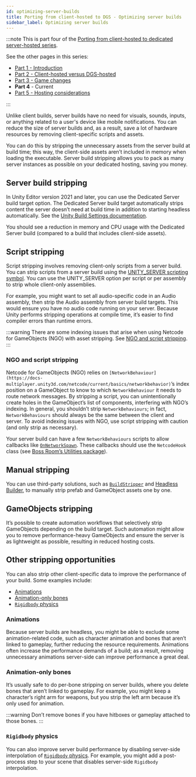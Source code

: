 ```yaml
---
id: optimizing-server-builds
title: Porting from client-hosted to DGS - Optimizing server builds
sidebar_label: Optimizing server builds
---
```

:::note
This is part four of the [Porting from client-hosted to dedicated server-hosted series](./porting-to-dedicated-server-hosted.md).

See the other pages in this series:

- [Part 1 - Introduction](./porting-to-dedicated-server-hosted.md)
- [Part 2 - Client-hosted versus DGS-hosted](./client-vs-dgs.md)
- [Part 3 - Game changes](./game-changes.md)
- **Part 4** - Current
- [Part 5 - Hosting considerations](./hosting-considerations.md)

:::

Unlike client builds, server builds have no need for visuals, sounds, inputs, or anything related to a user's device like mobile notifications. You can reduce the size of server builds and, as a result, save a lot of hardware resources by removing client-specific scripts and assets.

You can do this by stripping the unnecessary assets from the server build at build time; this way, the client-side assets aren’t included in memory when loading the executable. Server build stripping allows you to pack as many server instances as possible on your dedicated hosting, saving you money.

## Server build stripping

In Unity Editor version 2021 and later, you can use the Dedicated Server build target option. The Dedicated Server build target automatically strips content the server doesn’t need at build time in addition to starting headless automatically. See the [Unity Build Settings documentation](https://docs.unity3d.com/2019.1/Documentation/Manual/BuildSettings.html).

You should see a reduction in memory and CPU usage with the Dedicated Server build (compared to a build that includes client-side assets).

## Script stripping

Script stripping involves removing client-only scripts from a server build. You can strip scripts from a server build using the [UNITY_SERVER scripting symbol](https://docs.unity3d.com/Manual/PlatformDependentCompilation.html). You can use the UNITY_SERVER option per script or per assembly to strip whole client-only assemblies.

For example, you might want to set all audio-specific code in an Audio assembly, then strip the Audio assembly from server build targets. This would ensure you have no audio code running on your server. Because Unity performs stripping operations at compile time, it’s easier to find compiler errors than runtime errors.

:::warning
There are some indexing issues that arise when using Netcode for GameObjects (NGO) with asset stripping. See [NGO and script stripping](#ngo-and-script-stripping).
:::

### NGO and script stripping

Netcode for GameObjects (NGO) relies on `[NetworkBehaviour](https://docs-multiplayer.unity3d.com/netcode/current/basics/networkbehavior)`’s index position on a GameObject to know to which `NetworkBehaviour` it needs to route network messages. By stripping a script, you can unintentionally create holes in the GameObject’s list of components, interfering with NGO’s indexing. In general, you shouldn’t strip `NetworkBehaviours`; in fact, `NetworkBehaviours` should always be the same between the client and server. To avoid indexing issues with NGO, use script stripping with caution (and only strip as necessary).

Your server build can have a few `NetworkBehaviours` scripts to allow callbacks like [`OnNetworkSpawn`](https://docs-multiplayer.unity3d.com/netcode/current/api/Unity.Netcode.NetworkBehaviour/#onnetworkspawn). These callbacks should use the `NetcodeHook` class (see [Boss Room’s Utilities package](https://github.com/Unity-Technologies/com.unity.multiplayer.samples.coop/tree/main/Packages/com.unity.multiplayer.samples.coop/Utilities)).

## Manual stripping

You can use third-party solutions, such as [`BuildStripper`](https://github.com/JesusLuvsYooh/BuildStripper) and [Headless Builder](https://assetstore.unity.com/packages/tools/utilities/headless-builder-108317), to manually strip prefab and GameObject assets one by one.

## GameObjects stripping

It’s possible to create automation workflows that selectively strip GameObjects depending on the build target. Such automation might allow you to remove performance-heavy GameObjects and ensure the server is as lightweight as possible, resulting in reduced hosting costs.

## Other stripping opportunities

You can also strip other client-specific data to improve the performance of your build. Some examples include:

- [Animations](#animations)
- [Animation-only bones](#animation-only-bones)
- [`Rigidbody` physics](#rigidbody-physics)

### Animations

Because server builds are headless, you might be able to exclude some animation-related code, such as character animation and bones that aren’t linked to gameplay, further reducing the resource requirements. Animations often increase the performance demands of a build; as a result, removing unnecessary animations server-side can improve performance a great deal.

### Animation-only bones

It’s usually safe to do per-bone stripping on server builds, where you delete bones that aren’t linked to gameplay. For example, you might keep a character’s right arm for weapons, but you strip the left arm because it’s only used for animation.

:::warning
Don’t remove bones if you have hitboxes or gameplay attached to those bones.
:::

### `Rigidbody` physics

You can also improve server build performance by disabling server-side interpolation of [`Rigidbody` physics](https://docs.unity3d.com/Manual/RigidbodiesOverview.html). For example, you might add a post-process step to your scene that disables server-side `Rigidbody` interpolation.
